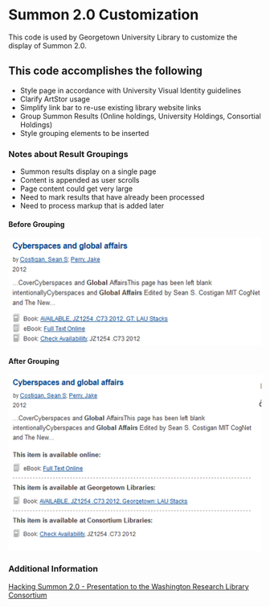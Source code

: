 # Summon 2.0 Customization

This code is used by Georgetown University Library to customize the display of Summon 2.0.

## This code accomplishes the following 
* Style page in accordance with University Visual Identity guidelines
* Clarify ArtStor usage
* Simplify link bar to re-use existing library website links
* Group Summon Results (Online holdings, University Holdings, Consortial Holdings)
* Style grouping elements to be inserted

### Notes about Result Groupings
* Summon results display on a single page
* Content is appended as user scrolls
* Page content could get very large
* Need to mark results that have already been processed
* Need to process markup that is added later

#### Before Grouping
![before](https://raw.githubusercontent.com/Georgetown-University-Libraries/SummonCustomization/master/docs/before.png)

#### After Grouping
![after](docs/after.png)

### Additional Information
[Hacking Summon 2.0 - Presentation to the Washington Research Library Consortium](https://drive.google.com/a/georgetown.edu/folderview?id=0B6H9N0_0aU-oY25NSF9XZ2diUW8&usp=sharing#)
